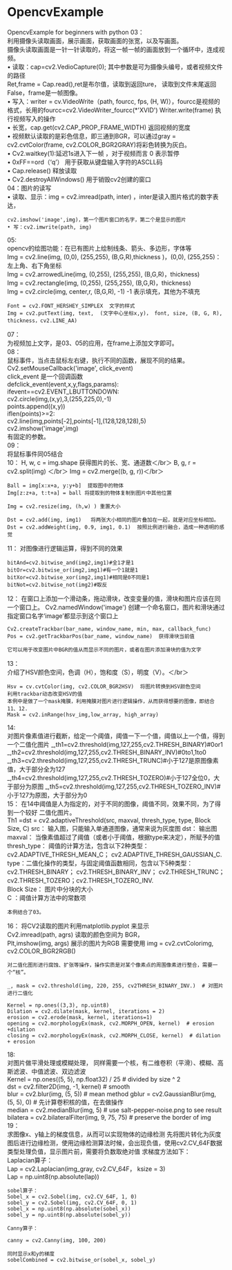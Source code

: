 # OpencvExample
OpencvExample for beginners with python
03：  
	利用摄像头读取画面，展示画面，获取画面的张宽，以及写画面。  
	摄像头读取画面是一针一针读取的，将这一帧一帧的画面放到一个循环中，连成视频。  
	• 读取：cap=cv2.VedioCapture(0); 其中参数是可为摄像头编号，或者视频文件的路径    
		Ret,frame  =  Cap.read(),ret是布尔值，读取到返回ture， 读取到文件末尾返回False，frame是一帧图像。  
	• 写入：writer = cv.VideoWrite（path, fourcc, fps, (H, W)），fourcc是视频的格式，长用的fourcc=cv2.VideoWriter_fourcc(*'XVID')
	Writer.write(frame) 执行视频写入的操作  
	• 长宽，cap.get(cv2.CAP_PROP_FRAME_WIDTH) 返回视频的宽度  
	• 视频默认读取的是彩色信息，即三通到BGR，可以通过gray = cv2.cvtColor(frame, cv2.COLOR_BGR2GRAY)将彩色转换为灰白。  
	• Cv2.waitkey(1):延迟1s进入下一帧 ，对于视频而言 0 表示暂停  
	• 0xFF==ord（‘q’） 用于获取从键盘输入字符的ASCLL码  
	• Cap.release() 释放读取  
	• Cv2.destroyAllWindows() 用于销毁cv2创建的窗口  
04：图片的读写  
	• 读取、显示：img = cv2.imread(path, inter) ，inter是读入图片格式的数字表达，  
		
	
	cv2.imshow('image',img)，第一个图片窗口的名字，第二个是显示的图片
	• 写：cv2.imwrite(path, img)
05:   
	opencv的绘图功能：在已有图片上绘制线条、箭头、多边形，字体等    
	Img = cv2.line(img, (0,0), (255,255), (B,G,R),thickness )，(0,0), (255,255)：左上角、右下角坐标  
	Img = cv2.arrowedLine(img, (0,255), (255,255),  (B,G,R)，thickness)  
	Img = cv2.rectangle(img, (0,255), (255,255),  (B,G,R)，thickness)  
	Img = cv2.circle(img, center,r,  (B,G,R), -1) -1 表示填充，其他为不填充  
	
	Font = cv2.FONT_HERSHEY_SIMPLEX  文字的样式
	Img = cv2.putText(img, text,  (文字中心坐标x,y)， font, size, (B, G, R), thickness，cv2.LINE_AA)
07：  
	为视频加上文字，是03、05的应用，在frame上添加文字即可。  
08：  
	鼠标事件，当点击鼠标左右键，执行不同的函数，展现不同的结果。  
	Cv2.setMouseCallback('image', click_event)  
	 click_event 是一个回调函数  
	defclick_event(event,x,y,flags,params):  
		ifevent==cv2.EVENT_LBUTTONDOWN:  
		cv2.circle(img,(x,y),3,(255,225,0),-1)  
		points.append((x,y))  
		iflen(points)>=2:  
		cv2.line(img,points[-2],points[-1],(128,128,128),5)  
		cv2.imshow('image',img)  
	有固定的参数。  
09：  
	将鼠标事件同05结合  
		10： 
	H, w, c = img.shape  获得图片的长、宽、通道数＜/br＞ 
	B, g, r = cv2.split(img) ＜/br＞ 
	Img = cv2.merge((b, g, r))＜/br＞ 
	
	Ball = img[x:x+a, y:y+b]  提取图中的物体
	Img[z:z+a, t:t+a] = ball 将提取到的物体复制到图片中其他位置
	
	Img = cv2.resize(img, (h,w) ) 重置大小
	
	Dst = cv2.add(img, img1)   将两张大小相同的图片叠加在一起，就是对应坐标相加。
	Dst = cv2.addWeight(img, 0.9, img1, 0.1)  按照比例进行融合，造成一种透明的感觉
11： 
	对图像进行逻辑运算，得到不同的效果
	
	bitAnd=cv2.bitwise_and(img2,img1)#全1才是1
	bitOr=cv2.bitwise_or(img2,img1)#有一个1就是1
	bitXor=cv2.bitwise_xor(img2,img1)#相同是0不同是1
	bitNot=cv2.bitwise_not(img2)#取反
12： 
	在窗口上添加一个滑动条，拖动滑块，改变变量的值，滑块和图片应该在同一个窗口上。
	Cv2.namedWindow('image')  创建一个命名窗口，图片和滑块通过指定窗口名字‘image’都显示到这个窗口上
	
	Cv2.createTrackbar(bar_name, window_name, min, max, callback_func)
	Pos = cv2.getTrackbarPos(bar_name, window_name)  获得滑块当前值
	
	它可以用于改变图片中BGR的值从而显示不同的图片，或者在图片添加滑块的值为文字
13：   	
	介绍了HSV颜色空间，色调（H），饱和度（S），明度（V）。＜/br＞ 
	
	Hsv = cv.cvtColor(img, cv2.COLOR_BGR2HSV)  将图片转换到HSV颜色空间
	利用trackbar动态改变HSV的值
	本例中是做了一个mask掩膜，利用掩膜对图片进行逻辑操作，从而获得想要的图像，即结合11、12.
	Mask = cv2.inRange(hsv_img,low_array, high_array)
14:			
	对图片像素值进行截断，给定一个阈值，阈值一下一个值，阈值以上一个值，得到一个二值化图片	
	_,th1=cv2.threshold(img,127,255,cv2.THRESH_BINARY)#0or1 	
	_,th2=cv2.threshold(img,127,255,cv2.THRESH_BINARY_INV)#0to1,1to0 	
	_,th3=cv2.threshold(img,127,255,cv2.THRESH_TRUNC)#小于127是原图像素值，大于部分全为127	
	_,th4=cv2.threshold(img,127,255,cv2.THRESH_TOZERO)#小于127全位0，大于部分为原图	
	_,th5=cv2.threshold(img,127,255,cv2.THRESH_TOZERO_INV)#小于127为原图，大于部分为0	
15：	
	在14中阈值是人为指定的，对于不同的图像，阈值不同，效果不同，为了得到一个较好 二值化图片。	
	Th1 =dst = cv2.adaptiveThreshold(src, maxval, thresh_type, type, Block Size, C)	
	src： 输入图，只能输入单通道图像，通常来说为灰度图	
	dst： 输出图	
	maxval： 当像素值超过了阈值（或者小于阈值，根据type来决定），所赋予的值	
	thresh_type： 阈值的计算方法，包含以下2种类型：cv2.ADAPTIVE_THRESH_MEAN_C； cv2.ADAPTIVE_THRESH_GAUSSIAN_C.	
	type：二值化操作的类型，与固定阈值函数相同，包含以下5种类型： cv2.THRESH_BINARY； cv2.THRESH_BINARY_INV； cv2.THRESH_TRUNC； cv2.THRESH_TOZERO；cv2.THRESH_TOZERO_INV.	
	Block Size： 图片中分块的大小	
	C ：阈值计算方法中的常数项	
	
	本例结合了03。
16：	
	将CV2读取的图片利用matplotlib.pyplot 来显示	
	Cv2.imread(path, agrs) 读取的颜色空间为 BGR， 	
	Plt,imshow(img, args) 展示的图片为RGB	
	需要使用 img = cv2.cvtColorimg, cv2.COLOR_BGR2RGB()  	

	对二值化图形进行腐蚀、扩张等操作，操作实质是对某个像素点的周围像素进行整合，需要一个“核”。
	
	_, mask = cv2.threshold(img, 220, 255, cv2THRESH_BINARY_INV.)  # 对图片进行二值化
	
	Kernel = np.ones((3,3), np.uint8)
	Dilation = cv2.dilate(mask, kernel, iterations = 2)
	erosion = cv2.erode(mask, kernel, iterations=1)
	opening = cv2.morphologyEx(mask, cv2.MORPH_OPEN, kernel)  # erosion +dilation
	closing = cv2.morphologyEx(mask, cv2.MORPH_CLOSE, kernel)  # dilation + erosion
18:	  		
	对图片做平滑处理或模糊处理， 同样需要一个核，有二维卷积（平滑）、模糊、高斯滤波、中值滤波、双边滤波	
	Kernel =  np.ones((5, 5), np.float32) / 25  # divided by size ^ 2	
	dst = cv2.filter2D(img, -1, kernel)  # smooth	
	blur = cv2.blur(img, (5, 5))  # mean method	
	gblur = cv2.GaussianBlur(img, (5, 5), 0)  # 先计算卷积核的值，在去做操作	
	median = cv2.medianBlur(img, 5)  # use salt-pepper-noise.png to see result	
	bilatera = cv2.bilateralFilter(img, 9, 75, 75)  # preserve the border of img	
19：	  		
	求图像x、y轴上的梯度信息，从而可以实现物体的边缘检测	
	先将图片转化为灰度图后进行边缘检测，使用边缘检测算法时候，会出现负值，使用cv2.CV_64F数据类型处理负值，显示图片前，需要将负数取绝对值	
	求梯度方法如下：	
	Laplacian算子：	
	Lap = cv2.Laplacian(img_gray, cv2.CV_64F， ksize = 3)	
	Lap = np.uint8(np.absolute(lap))	
	
	sobel算子：
	Sobel_x = cv2.Sobel(img, cv2.CV_64F, 1, 0)
	sobel_y = cv2.Sobel(img, cv2.CV_64F, 0, 1)
	sobel_x = np.uint8(np.absolute(sobel_x))
	sobel_y = np.uint8(np.absolute(sobel_y))
	
	Canny算子：
	
	canny = cv2.Canny(img, 100, 200)
	
	同时显示x和y的梯度
	sobelCombined = cv2.bitwise_or(sobel_x, sobel_y)
	
	
	
	
	
	
